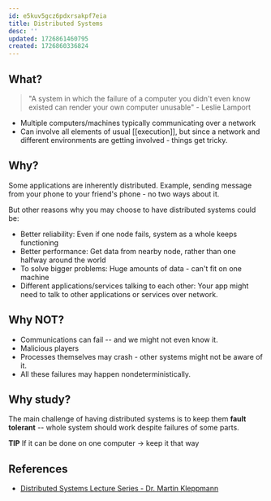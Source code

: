 ```yaml
---
id: e5kuv5gcz6pdxrsakpf7eia
title: Distributed Systems
desc: ''
updated: 1726861460795
created: 1726860336824
---
```


## What?

> "A system in which the failure of a computer you didn't even know existed can render your own computer unusable" - Leslie Lamport 

- Multiple computers/machines typically communicating over a network
- Can involve all elements of usual [[execution]], but since a network and different environments are getting involved - things get tricky.

## Why?

Some applications are inherently distributed. Example, sending message from your phone to your friend's phone - no two ways about it.

But other reasons why you may choose to have distributed systems could be:

- Better reliability: Even if one node fails, system as a whole keeps functioning
- Better performance: Get data from nearby node, rather than one halfway around the world
- To solve bigger problems: Huge amounts of data - can't fit on one machine
- Different applications/services talking to each other: Your app might need to talk to other applications or services over network. 

## Why NOT?

- Communications can fail -- and we might not even know it.
- Malicious players
- Processes themselves may crash - other systems might not be aware of it.
- All these failures may happen nondeterministically.

## Why study?

The main challenge of having distributed systems is to keep them **fault tolerant** -- whole system should work despite failures of some parts.

**TIP** If it can be done on one computer -> keep it that way 

## References

- [Distributed Systems Lecture Series - Dr. Martin Kleppmann](https://www.youtube.com/watch?v=UEAMfLPZZhE&list=PLeKd45zvjcDFUEv_ohr_HdUFe97RItdiB)